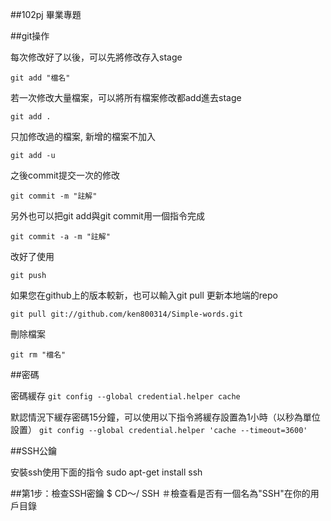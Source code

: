 ##102pj
畢業專題


##git操作

每次修改好了以後，可以先將修改存入stage

`git add "檔名"`

若一次修改大量檔案，可以將所有檔案修改都add進去stage

`git add .`

只加修改過的檔案, 新增的檔案不加入

`git add -u`

之後commit提交一次的修改

`git commit -m "註解"`

另外也可以把git add與git commit用一個指令完成

`git commit -a -m "註解"`

改好了使用

`git push`

如果您在github上的版本較新，也可以輸入git pull
更新本地端的repo

`git pull git://github.com/ken800314/Simple-words.git`

刪除檔案

`git rm "檔名"`



##密碼

密碼緩存
`git config --global credential.helper cache`

默認情況下緩存密碼15分鐘，可以使用以下指令將緩存設置為1小時（以秒為單位設置）
`git config --global credential.helper 'cache --timeout=3600'`


##SSH公鑰

安裝ssh使用下面的指令
sudo apt-get install ssh

##第1步：檢查SSH密鑰
$ CD〜/ SSH 
＃檢查看是否有一個名為"SSH"在你的用戶目錄


